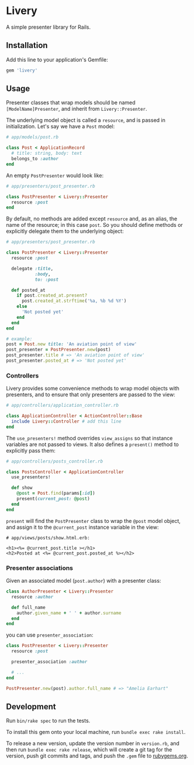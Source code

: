 # Livery

A simple presenter library for Rails.

## Installation

Add this line to your application's Gemfile:

```ruby
gem 'livery'
```

## Usage

Presenter classes that wrap models should be named
`[ModelName]Presenter`, and inherit from `Livery::Presenter`.

The underlying model object is called a `resource`, and is passed in
initialization. Let's say we have a `Post` model:

```ruby
# app/models/post.rb

class Post < ApplicationRecord
  # title: string, body: text
  belongs_to :author
end
```

An empty `PostPresenter` would look like:

```ruby
# app/presenters/post_presenter.rb

class PostPresenter < Livery::Presenter
  resource :post
end
```

By default, no methods are added except `resource` and, as an alias,
the name of the resource; in this case `post`. So you should define
methods or explicitly delegate them to the underlying object:

```ruby
# app/presenters/post_presenter.rb

class PostPresenter < Livery::Presenter
  resource :post

  delegate :title,
           :body,
           to: :post

  def posted_at
    if post.created_at.present?
      post.created_at.strftime('%a, %b %d %Y')
    else
      'Not posted yet'
    end
  end
end

# example:
post = Post.new title: 'An aviation point of view'
post_presenter = PostPresenter.new(post)
post_presenter.title # => 'An aviation point of view'
post_presenter.posted_at # => 'Not posted yet'
```

### Controllers

Livery provides some convenience methods to wrap model objects with
presenters, and to ensure that only presenters are passed to the view:

```ruby
# app/controllers/application_controller.rb

class ApplicationController < ActionController::Base
  include Livery::Controller # add this line
end
```

The `use_presenters!` method overrides `view_assigns` so that instance
variables are not passed to views. It also defines a `present()`
method to explicitly pass them:

```ruby
# app/controllers/posts_controller.rb

class PostsController < ApplicationController
  use_presenters!

  def show
    @post = Post.find(params[:id])
    present(current_post: @post)
  end
end
```

`present` will find the `PostPresenter` class to wrap the `@post`
model object, and assign it to the `@current_post` instance variable
in the view:

```erb
# app/views/posts/show.html.erb:

<h1><%= @current_post.title ></h1>
<h2>Posted at <%= @current_post.posted_at %></h2>
```

### Presenter associations

Given an associated model (`post.author`) with a presenter class:

```ruby
class AuthorPresenter < Livery::Presenter
  resource :author

  def full_name
    author.given_name + ' ' + author.surname
  end
end
```

you can use `presenter_association`:

```ruby
class PostPresenter < Livery::Presenter
  resource :post

  presenter_association :author

  # ...
end

PostPresenter.new(post).author.full_name # => "Amelia Earhart"
```

## Development

Run `bin/rake spec` to run the tests.

To install this gem onto your local machine, run `bundle exec rake install`.

To release a new version, update the version number in `version.rb`,
and then run `bundle exec rake release`, which will create a git tag
for the version, push git commits and tags, and push the `.gem` file
to [rubygems.org](https://rubygems.org).
